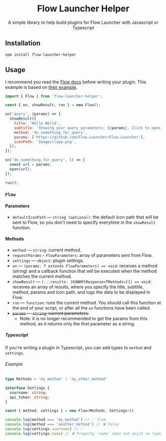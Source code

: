 <h1 align="center">Flow Launcher Helper</h1>

<p align="center">A simple library to help build plugins for Flow Launcher with Javascript or Typescript</p>

## Installation

```
npm install flow-launcher-helper
```

## Usage

I recommend you read the [Flow docs](https://www.flowlauncher.com/docs/#/nodejs-develop-plugins) before writing your plugin. This example is based on [their example](https://github.com/Flow-Launcher/Flow.Launcher.Plugin.HelloWorldNodeJS/blob/main/main.js).

```js
import { Flow } from 'flow-launcher-helper';

const { on, showResult, run } = new Flow();

on('query', (params) => {
  showResult({
    title: 'Hello World',
    subtitle: `Showing your query parameters: ${params}. Click to open Flow's website`,
    method: 'do_something_for_query',
    params: ['https://github.com/Flow-Launcher/Flow.Launcher'],
    iconPath: 'Images\\app.png',
  });
});

on('do_something_for_query', () => {
  const url = params;
  open(url);
});

run();
```

### `Flow`

#### Parameters

- `defaultIconPath` — `string (optional)`: the default icon path that will be sent to Flow, so you don't need to specify everytime in the `showResult` function.

#### Methods

- `method` — `string`: current method.
- `requestParams` - `FlowParameters`: array of parameters sent from Flow.
- `settings` — `object`: plugin settings.
- `on` — `(params: T extends FlowParameters) => void`: receives a method (string) and a callback function that will be executed when the method matches the current method.
- `showResult` — `(...results: JSONRPCResponse<TMethods>[]) => void`: receives an array of results, where you specify the title, subtitle, method, params and icon path, and logs the data to be displayed in Flow.
- `run` — `function`: runs the current method. You should call this function at the end of your script, or after all the `on` functions have been called.
- ~~`params` — `string`: current parameters.~~
  - Note: it is no longer recommended to get the params from this method, as it returns only the first parameter as a string.
  
##### Typescript

If you're writing a plugin in Typescript, you can add types to `method` and `settings`.

###### Example

```ts
type Methods = 'my_method' | 'my_other_method'

interface Settings {
  username: string;
  api_token: string;
}

const { method, settings } = new Flow<Methods, Settings>()

console.log(method === 'my_method') // ✅ true
console.log(method === 'another_method') // ❌ false
console.log(settings.username) // ✅
console.log(settings.name) // ❌ Property 'name' does not exist on type 'Settings'
```

